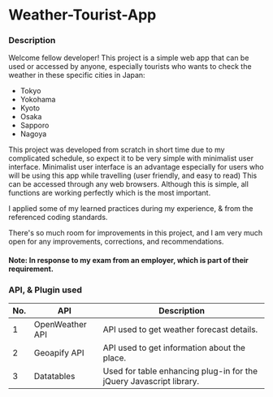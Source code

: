 # Weather-Tourist-App


### Description

Welcome fellow developer! This project is a simple web app that can be used or accessed by anyone, especially tourists who wants to check the weather in these specific cities in Japan: 
- Tokyo
- Yokohama
- Kyoto
- Osaka
- Sapporo
- Nagoya

This project was developed from scratch in short time due to my complicated schedule, so expect it to be very simple with minimalist user interface. Minimalist user interface is an advantage especially for users who will be using this app while travelling (user friendly, and easy to read) This can be accessed through any web browsers. Although this is simple, all functions are working perfectly which is the most important.

I applied some of my learned practices during my experience, & from the referenced coding standards.  

There's so much room for improvements in this project, and I am very much open for any improvements, corrections, and recommendations.

#### Note: In response to my exam from an employer, which is part of their requirement.


### API, & Plugin used

| No. |       API       |                           Description                               |
|-----|-----------------|---------------------------------------------------------------------|
|  1  | OpenWeather API | API used to get weather forecast details.                           |
|  2  | Geoapify API    | API used to get information about the place.                        |
|  3  | Datatables      | Used for table enhancing plug-in for the jQuery Javascript library. |
